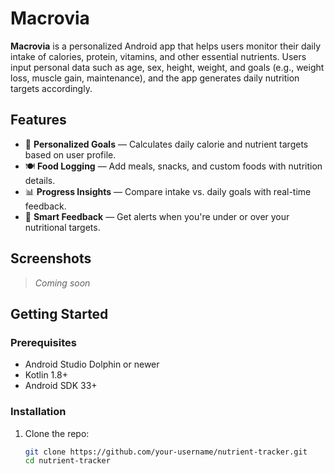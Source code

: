# Macrovia

**Macrovia** is a personalized Android app that helps users monitor their daily intake of calories, protein, vitamins, and other essential nutrients. Users input personal data such as age, sex, height, weight, and goals (e.g., weight loss, muscle gain, maintenance), and the app generates daily nutrition targets accordingly.

## Features

- 🧮 **Personalized Goals** — Calculates daily calorie and nutrient targets based on user profile.
- 🍽️ **Food Logging** — Add meals, snacks, and custom foods with nutrition details.
- 📊 **Progress Insights** — Compare intake vs. daily goals with real-time feedback.
- 🧠 **Smart Feedback** — Get alerts when you're under or over your nutritional targets.

## Screenshots
> _Coming soon_

## Getting Started

### Prerequisites

- Android Studio Dolphin or newer
- Kotlin 1.8+
- Android SDK 33+

### Installation

1. Clone the repo:
   ```bash
   git clone https://github.com/your-username/nutrient-tracker.git
   cd nutrient-tracker

